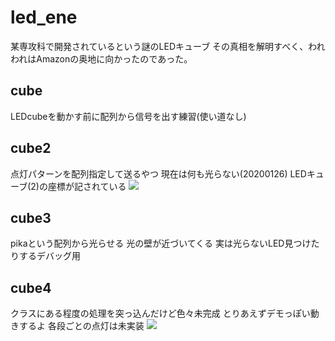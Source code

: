 # led_ene
某専攻科で開発されているという謎のLEDキューブ
その真相を解明すべく、われわれはAmazonの奥地に向かったのであった。

## cube
LEDcubeを動かす前に配列から信号を出す練習(使い道なし)

## cube2
点灯パターンを配列指定して送るやつ
現在は何も光らない(20200126)
LEDキューブ(2)の座標が記されている
[![](http://img.youtube.com/vi/rc0n9DIIMOk/0.jpg)](http://www.youtube.com/watch?v=rc0n9DIIMOk "")

## cube3
pikaという配列から光らせる
光の壁が近づいてくる
実は光らないLED見つけたりするデバッグ用

## cube4
クラスにある程度の処理を突っ込んだけど色々未完成
とりあえずデモっぽい動きするよ
各段ごとの点灯は未実装
[![](http://img.youtube.com/vi/iQ5e2esYOFQ/0.jpg)](http://www.youtube.com/watch?v=iQ5e2esYOFQ "")